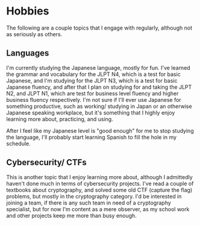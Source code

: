 # Hobbies

The following are a couple topics that I engage with regularly, although not as seriously as others.

## Languages

I'm currently studying the Japanese language, mostly for fun. I've learned the grammar and vocabulary for the JLPT N4, which is a test for basic Japanese, and I'm studying for the JLPT N3, which is a test for basic Japanese fluency, and after that I plan on studying for and taking the JLPT N2, and JLPT N1, which are test for business level fluency and higher business fluency respectively. I'm not sure if I'll ever use Japanese for something productive, such as working/ studying in Japan or an otherwise Japanese speaking workplace, but it's something that I highly enjoy learning more about, practicing, and using.

After I feel like my Japanese level is "good enough" for me to stop studying the language, I'll probably start learning Spanish to fill the hole in my schedule.

## Cybersecurity/ CTFs

This is another topic that I enjoy learning more about, although I admittedly haven't done much in terms of cybersecurity projects. I've read a couple of textbooks about cryptography, and solved some old CTF (capture the flag) problems, but mostly in the cryptography category. I'd be interested in joining a team, if there is any such team in need of a cryptography specialist, but for now I'm content as a mere observer, as my school work and other projects keep me more than busy enough. 
